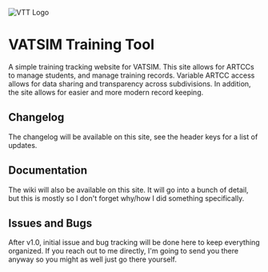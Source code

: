 ![VTT Logo](https://6cc8b615c80324cccfc9a2460a9c6e5d.cdn.bubble.io/f1729954408878x671788452423976600/VTT%20Logo%20Small%20-%20Transparent%20-%20SVG.svg "VTT Logo")
# VATSIM Training Tool
A simple training tracking website for VATSIM. This site allows for ARTCCs to manage students, and manage training records. Variable ARTCC access allows for data sharing and transparency across subdivisions. In addition, the site allows for easier and more modern record keeping.

## Changelog
The changelog will be available on this site, see the header keys for a list of updates.

## Documentation
The wiki will also be available on this site. It will go into a bunch of detail, but this is mostly so I don't forget why/how I did something specifically.

## Issues and Bugs
After v1.0, initial issue and bug tracking will be done here to keep everything organized. If you reach out to me directly, I'm going to send you there anyway so you might as well just go there yourself.
